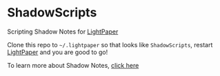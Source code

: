 # ShadowScripts
Scripting Shadow Notes for [LightPaper](http://lightpaper.ashokgelal.com/?ref=github)

Clone this repo to `~/.lightpaper` so that looks like `ShadowScripts`, restart [LightPaper](http://lightpaper.ashokgelal.com/?ref=github) and you are good to go!

To learn more about Shadow Notes, [click here](http://blog.42squares.in/2015/12/22/shadow-notes/)
